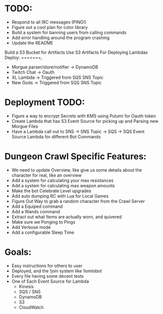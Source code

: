 TODO:
=====
  - Respond to all IRC messages (PING!)
  - Figure out a cool plan for color library
  - Build a system for banning users from calling commands
  - Add error handling around the program crashing
  - Update the README


Build a S3 Bucket for Artifacts
Use S3 Artifacts For Deploying Lambdas
Deploy:
=======,
  - Morgue parser/store/notifier -> DynamoDB
  - Twitch Chat -> Oauth 
  - XL Lambda -> Triggered from SQS SNS Topic
  - New Gods -> Triggered from SQS SNS Topic


Deployment TODO:
================
  - Figure a way to encrypt Secrets with KMS using Pulumi for Oauth token
  - Create Lambda that has S3 Event Source for picking up and Parsing new Morgue Files
  - Have a Lambda call out to SNS -> SNS Topic -> SQS -> SQS Event Source Lambda for different Bot Commands


Dungeon Crawl Specific Features:
================================
  - We need to update Overview, like give us some details about the character for real, like an overview
  - Add a system for calculating your max resistances
  - Add a system for calculating max weapon amounts
  - Make the bot Celebrate Level upgrades
  - Add auto dumping RC with Lua for Local Games
  - Figure Out Way to grab a random character from the Crawl Server
  - Add a Equiped command
  - Add a Wands command
  - Extract out what Items are actually worn, and quivered
  - Make sure we Ponging to Pings
  - Add Verbose mode
  - Add a configurable Sleep Time

Goals:
======
  - Easy instructions for others to user
  - Deployed, and the !join system like !lomlobot
  - Every file having some decent tests
  - One of Each Event Source for Lambda
    - Kinesis
    - SQS / SNS
    - DynamoDB
    - S3
    - CloudWatch

